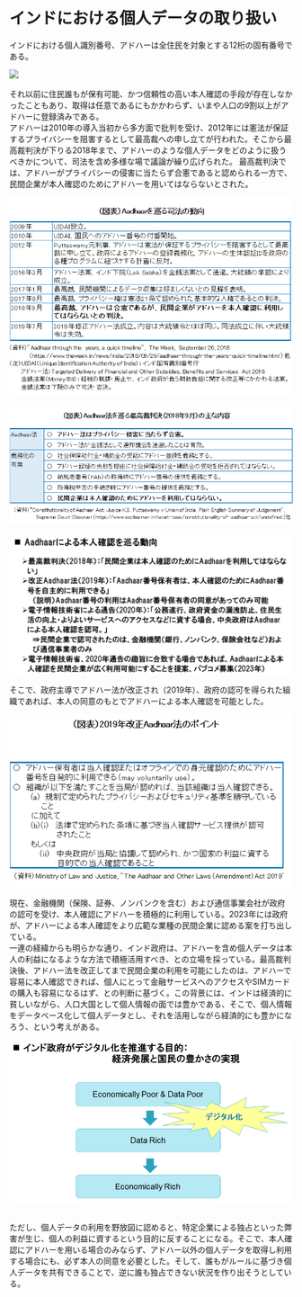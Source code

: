 # インドにおける個人データの取り扱い

インドにおける個人識別番号、アドハーは全住民を対象とする12桁の固有番号である。

![](../images/Aadhaar.png)

それ以前に住民誰もが保有可能、かつ信頼性の高い本人確認の手段が存在しなかったこともあり、取得は任意であるにもかかわらず、いまや人口の9割以上がアドハーに登録済みである。
<br>
アドハーは2010年の導入当初から多方面で批判を受け、2012年には憲法が保証するプライバシーを阻害するとして最高裁への申し立てが行われた。そこから最高裁判決が下りる2018年まで、アドハーのような個人データをどのように扱うべきかについて、司法を含め多様な場で議論が繰り広げられた。
最高裁判決では、アドハーがプライバシーの侵害に当たらず合憲であると認められる一方で、民間企業が本人確認のためにアドハーを用いてはならないとされた。

![](../images/Aadhaarと最高裁.png)

<div style="page-break-after: always;"></div>

![](../images/Aadhaarと最高裁判決の概要.png)

![](../images/Aadhaarと最高裁判決の詳細.png)

<div style="page-break-after: always;"></div>

そこで、政府主導でアドハー法が改正され（2019年）、政府の認可を得られた組織であれば、本人の同意のもとでアドハーによる本人確認を可能とした。

![](../images/Aadhaarと最高裁改正ポイント.png)

<div style="page-break-after: always;"></div>

現在、金融機関（保険、証券、ノンバンクを含む）および通信事業会社が政府の認可を受け、本人確認にアドハーを積極的に利用している。2023年には政府が、アドハーによる本人確認をより広範な業種の民間企業に認める案を打ち出している。
<br>
一連の経緯からも明らかな通り、インド政府は、アドハーを含め個人データは本人の利益になるような方法で積極活用すべき、との立場を採っている。最高裁判決後、アドハー法を改正してまで民間企業の利用を可能にしたのは、アドハーで容易に本人確認できれば、個人にとって金融サービスへのアクセスやSIMカードの購入も容易になるはず、との判断に基づく。この背景には、インドは経済的に貧しいながら、人口大国として個人情報の面では豊かである、そこで、個人情報をデータベース化して個人データとし、それを活用しながら経済的にも豊かになろう、という考えがある。

<div style="page-break-after: always;"></div>

![](../images/インド政府の基本姿勢0.PNG)

<div style="page-break-after: always;"></div>

<br>
ただし、個人データの利用を野放図に認めると、特定企業による独占といった弊害が生じ、個人の利益に資するという目的に反することになる。そこで、本人確認にアドハーを用いる場合のみならず、アドハー以外の個人データを取得し利用する場合にも、必ず本人の同意を必要とした。そして、誰もがルールに基づき個人データを共有できることで、逆に誰も独占できない状況を作り出そうとしている。
